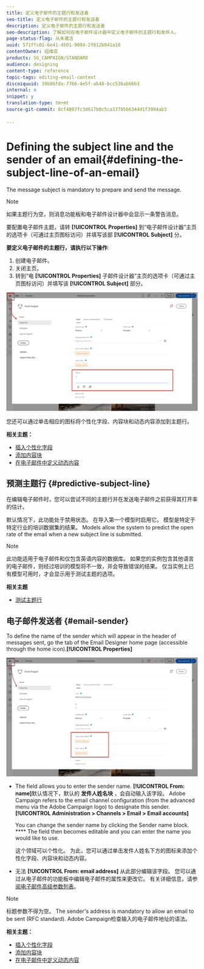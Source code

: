 ```yaml
---
title: 定义电子邮件的主题行和发送者
seo-title: 定义电子邮件的主题行和发送者
description: 定义电子邮件的主题行和发送者
seo-description: 了解如何在电子邮件设计器中定义电子邮件的主题行和发件人。
page-status-flag: 从未激活
uuid: 571ffc01-6e41-4501-9094-2f812b041a10
contentOwner: 绍维亚
products: SG_CAMPAIGN/STANDARD
audience: designing
content-type: reference
topic-tags: editing-email-content
discoiquuid: 39b86fda-7766-4e5f-ab48-bcc536ab66b3
internal: n
snippet: y
translation-type: tm+mt
source-git-commit: 0cf4807fc3d617b0c5ca33705b6344d1f3994ab3

---
```



# Defining the subject line and the sender of an email{#defining-the-subject-line-of-an-email}

The message subject is mandatory to prepare and send the message.

>[!NOTE]
>
>如果主题行为空，则消息功能板和电子邮件设计器中会显示一条警告消息。

要配置电子邮件主题，请转 **[!UICONTROL Properties]** 到“电子邮件设计器”主页的选项卡（可通过主页图标访问）并填写该部 **[!UICONTROL Subject]** 分。

**要定义电子邮件的主题行，请执行以下操作**:

1. 创建电子邮件。
1. 关闭主页。
1. 转到“电 **[!UICONTROL Properties]** 子邮件设计器”主页的选项卡（可通过主页图标访问）并填写该 **[!UICONTROL Subject]** 部分。

![](assets/email_designer_subject.png)

您还可以通过单击相应的图标将个性化字段、内容块和动态内容添加到主题行。

**相关主题：**

* [插入个性化字段](../../designing/using/personalization.md#inserting-a-personalization-field)
* [添加内容块](../../designing/using/personalization.md#adding-a-content-block)
* [在电子邮件中定义动态内容](../../designing/using/personalization.md#defining-dynamic-content-in-an-email)

## 预测主题行 {#predictive-subject-line}

在编辑电子邮件时，您可以尝试不同的主题行并在发送电子邮件之前获得其打开率的估计。

默认情况下，此功能处于禁用状态。 在导入第一个模型时启用它。 模型是特定于特定行业的培训数据集的结果。 Models allow the system to predict the open rate of the email when a new subject line is submitted.

>[!NOTE]
>
>此功能适用于电子邮件和仅包含英语内容的数据库。 如果您的实例包含其他语言的电子邮件，则经过培训的模型将不一致，并会导致错误的结果。 仅当实例上已有模型可用时，才会显示用于测试主题的选项。

**相关主题**

* [测试主题行](../../sending/using/testing-subject-line-email.md)

## 电子邮件发送者 {#email-sender}

To define the name of the sender which will appear in the header of messages sent, go the  tab of the Email Designer home page (accessible through the home icon).**[!UICONTROL Properties]**

![](assets/delivery_content_edition16.png)

* The  field allows you to enter the sender name. **[!UICONTROL From: name]**&#x200B;默认情况下，默认的 **发件人姓名块** ，会自动输入该字段。 Adobe Campaign refers to the email channel configuration (from the advanced menu  via the Adobe Campaign logo) to designate this sender.**[!UICONTROL Administration > Channels > Email > Email accounts]**

   You can change the sender name by clicking the Sender name block. **** The field then becomes editable and you can enter the name you would like to use.

   这个领域可以个性化。 为此，您可以通过单击发件人姓名下方的图标来添加个性化字段、内容块和动态内容。

* 无法 **[!UICONTROL From: email address]** 从此部分编辑该字段。 您可以通过从电子邮件的功能板中编辑电子邮件的属性来更改它。 有关详细信息，请参 [阅电子邮件高级参数列表](../../administration/using/configuring-email-channel.md#advanced-parameters)。

>[!NOTE]
>
>标题参数不得为空。 The sender's address is mandatory to allow an email to be sent (RFC standard). Adobe Campaign检查输入的电子邮件地址的语法。

**相关主题：**

* [插入个性化字段](../../designing/using/personalization.md#inserting-a-personalization-field)
* [添加内容块](../../designing/using/personalization.md#adding-a-content-block)
* [在电子邮件中定义动态内容](../../designing/using/personalization.md#defining-dynamic-content-in-an-email)